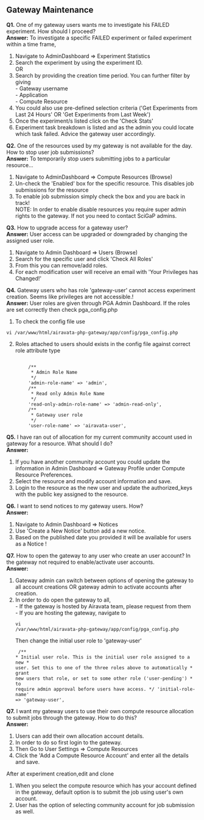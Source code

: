 ## Gateway Maintenance

<b class="blue">Q1.</b> One of my gateway users wants me to investigate his FAILED experiment. How should I proceed?
<br><b class="blue">Answer:</b> To investigate a specific FAILED experiment or failed experiment within a time frame,<br>
1. Navigate to AdminDashboard &#8658; Experiment Statistics <br>
2. Search the experiment by using the experiment ID. <br>
OR
3. Search by providing the creation time period. You can further filter by giving <br>
        - Gateway username<br>
        - Application<br>
        - Compute Resource <br>
4. You could also use pre-defined selection criteria ('Get Experiments from Last 24 Hours' OR 'Get Experiments from Last Week')<br/>
5. Once the experiment/s listed click on the 'Check Stats'
6. Experiment task breakdown is listed and as the admin you could locate which task failed. Advice the gateway user accordingly.

<b class="blue">Q2.</b> One of the resources used by my gateway is not available for the day. How to stop user job submissions?
<br><b class="blue">Answer:</b> To temporarily stop users submitting jobs to a particular resource...<br>
1. Navigate to AdminDashboard &#8658; Compute Resources (Browse)<br>
2. Un-check the  'Enabled' box for the specific resource. This disables job submissions for the resource<br>
3. To enable job submission simply check the box and you are back in track!<br>
NOTE: In order to enable disable resources you require super admin rights to the gateway. If not you need to contact SciGaP admins.

<b class="blue">Q3.</b> How to upgrade access for a gateway user?
<br><b class="blue">Answer:</b> User access can be upgraded or downgraded by changing the assigned user role.<br>
1. Navigate to Admin Dashboard &#8658; Users (Browse)<br>
2. Search for the specific user and click 'Check All Roles'<br>
3. From this you can remove/add roles.<br>
4. For each modification user will receive an email with 'Your Privileges has Changed!'<br>

<b class="blue">Q4.</b> Gateway users who has role 'gateway-user' cannot access experiment creation. Seems like privileges are not accessible.!
<br><b class="blue">Answer:</b> User roles are given through PGA Admin Dashboard. If the roles are set correctly then check pga_config.php<br>
1. To check the config file use
<pre><code>vi /var/www/html/airavata-php-gateway/app/config/pga_config.php</code></pre>
2. Roles attached to users should exists in the config file against correct role attribute type
<pre><code>
        /**
         * Admin Role Name
         */
        'admin-role-name' => 'admin',
        /**
         * Read only Admin Role Name
         */
        'read-only-admin-role-name' => 'admin-read-only',
        /**
         * Gateway user role
         */
        'user-role-name' => 'airavata-user',
</code></pre>

<b class="blue">Q5.</b> I have ran out of allocation for my current community account used in gateway for a resource. What should I do?
<br><b class="blue">Answer:</b><br> 
1. If you have another community account you could update the information in Admin Dashboard &#8658; Gateway Profile under Compute Resource Preferences.<br>
2. Select the resource and modify account information and save.<br>
3. Login to the resource as the new user and update the authorized_keys with the public key assigned to the resource.<br>

<b class="blue">Q6.</b> I want to send notices to my gateway users. How?
<br><b class="blue">Answer:</b><br>
1.  Navigate to Admin Dashboard &#8658; Notices <br>
2. Use 'Create a New Notice' button add a new notice. <br>
3. Based on the published date you provided it will be available for users as a Notice !

<b class="blue">Q7.</b> How to open the gateway to any user who create an user account? In the gateway not required to enable/activate user accounts.
<br><b class="blue">Answer:</b><br>
1. Gateway admin can switch between options of opening the gateway to all account creations OR gateway admin to activate accounts after creation.<br>
2. In order to do open the gateway to all,<br>
        - If the gateway is hosted by Airavata team, please request from them <br>
        - If you are hosting the gateway, navigate to <pre><code>vi /var/www/html/airavata-php-gateway/app/config/pga_config.php</code></pre> Then change the initial user role to 'gateway-user' <br>
        <pre><code>
                /**
                 * Initial user role. This is the initial user role assigned to a new
                 * user. Set this to one of the three roles above to automatically
                 * grant new users that role, or set to some other role ('user-pending')
                 * to require admin approval before users have access.
                 */
                'initial-role-name' => 'gateway-user',
        </code></pre>
        
<b class="blue">Q7.</b> I want my gateway users to use their own compute resource allocation to submit jobs through the gateway. How to do this?
<br><b class="blue">Answer:</b><br>
1. Users can add their own allocation account details. <br>
2. In order to do so first login to the gateway.<br>
3. Then Go to User Settings &#8658; Compute Resources<br>
4. Click the 'Add a Compute Resource Account' and enter all the details and save.<br>

After at experiment creation,edit and clone<br>
1. When you select the compute resource which has your account defined in the gateway, default option is to submit the job using user's own account.<br>
2. User has the option of selecting community account for job submission as well.<br>